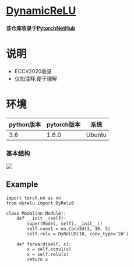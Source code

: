 # [DynamicReLU](https://github.com/Islanna/DynamicReLU)
#### 该仓库收录于[PytorchNetHub](https://github.com/bobo0810/PytorchNetHub)

# 说明
- ECCV2020收录
- 仅加注释,便于理解

# 环境

| python版本 | pytorch版本 | 系统   |
|------------|-------------|--------|
| 3.6        | 1.6.0       | Ubuntu |

### 基本结构
![](https://github.com/bobo0810/DynamicReLU/blob/master/dyrelu.png)

## Example
```
import torch.nn as nn
from dyrelu import DyReluB

class Model(nn.Module):
    def __init__(self):
        super(Model, self).__init__()
        self.conv1 = nn.Conv2d(3, 10, 5)
        self.relu = DyReLUB(10, conv_type='2d')

    def forward(self, x):
        x = self.conv1(x)
        x = self.relu(x)
        return x
```